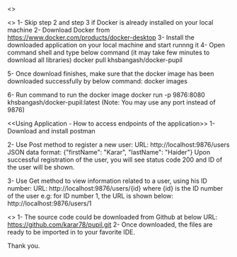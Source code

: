 
<<A Restful application for registering users>>

<<Docker Related>>
1- Skip step 2 and step 3 if Docker is already installed on your local machine
2- Download Docker from https://www.docker.com/products/docker-desktop
3- Install the downloaded application on your local machine and start runnng it
4- Open command shell and type below command (it may take few minutes to download all libraries)
	docker pull khsbangash/docker-pupil

5- Once download finishes, make sure that the docker image has been downloaded successfully by below command:
	docker images

6- Run command to run the docker image
	docker run -p 9876:8080 khsbangash/docker-pupil:latest
	(Note: You may use any port instead of 9876)


<<Using Application - How to access endpoints of the application>> 
1- Download and install postman 

2- Use Post method to register a new user:
	URL: http://localhost:9876/users
	JSON data format: {"firstName": "Karar", "lastName": "Haider"}
Upon successful registration of the user, you will see status code 200 and ID of the user will be shown.

3- Use Get method to view information related to a user, using his ID number:
	URL: http://localhost:9876/users/{id}
	where {id} is the ID number of the user
	e.g: for ID number 1, the URL is shown below:
	http://localhost:9876/users/1

<<Source Code>>
1- The source code could be downloaded from Github at below URL:
	https://github.com/karar78/pupil.git
2- Once downloaded, the files are ready to be imported in to your favorite IDE.

Thank you.

